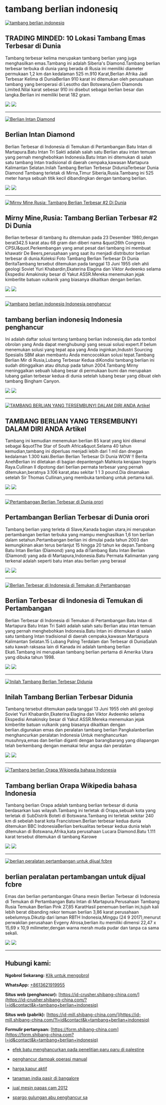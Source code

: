 # tambang berlian indonesiq

<a href="https://swt.shibang-china.com/?l=id&img&k=tambang+berlian+indonesiq" target="_blank">![tambang berlian indonesiq](http://static.shibang-china.com/all-800x300/1448.jpg)</a>

## TRADING MINDED: 10 Lokasi Tambang Emas Terbesar di Dunia
Tambang terbesar kelima merupakan tambang berlian yang juga menghasilkan emas.Tambang ini adalah Siberia's Diamond.Tambang berlian terbesar terbuka di dunia yang berada di Rusia ini memiliki diameter permukaan 1,2 km dan kedalaman 525 m.910 Karat,Berlian Afrika Jadi Terbesar Kelima di DuniaBerlian 910 karat ini ditemukan oleh perusahaan tambang yang beroperasi di Lesotho dan Botswana,Gem Diamonds Limited.Nilai karat sebesar 910 ini disebut sebagai berlian besar dan langka.Berlian ini memiliki berat 182 gram.


<a href="https://whatsapp.shibangsoft.com/WhatsApp.php" target="_blank" title="WhatsApp">![](http://static.shibang-china.com/icon/whatsapp.png)</a> <a href="https://swt.shibang-china.com/?l=id&icon&k=tambang+berlian+indonesiq" target="_blank">![](http://static.shibang-china.com/icon/chat-id.png)</a>

---

<a href="https://swt.shibang-china.com/?l=id&img&k=tambang+berlian+indonesiq" target="_blank">![Berlian Intan Diamond](http://static.shibang-china.com/all-800x300/724.jpg)</a>

## Berlian Intan Diamond
Berlian Terbesar di Indonesia di Temukan di Pertambangan Batu Intan di Martapura.Batu Intan Tri Sakti adalah salah satu Berlian atau intan temuan yang pernah menghebohkan Indonesia.Batu Intan ini ditemukan di salah satu tambang Intan tradisional di daerah cempaka,kawasan Martapura Kalimantan Selatan.Inilah Tambang Berlian Terbesar DiduniaTerbesar Dunia Diamond Tambang terletak di Mirna,Timur Siberia,Rusia.Tambang ini 525 meter hanya sebuah titik kecil dibandingkan dengan tambang berlian.


<a href="https://whatsapp.shibangsoft.com/WhatsApp.php" target="_blank" title="WhatsApp">![](http://static.shibang-china.com/icon/whatsapp.png)</a> <a href="https://swt.shibang-china.com/?l=id&icon&k=tambang+berlian+indonesiq" target="_blank">![](http://static.shibang-china.com/icon/chat-id.png)</a>

---

<a href="https://swt.shibang-china.com/?l=id&img&k=tambang+berlian+indonesiq" target="_blank">![Mirny Mine,Rusia: Tambang Berlian Terbesar #2 Di Dunia](http://static.shibang-china.com/all-800x300/940.jpg)</a>

## Mirny Mine,Rusia: Tambang Berlian Terbesar #2 Di Dunia
Berlian terbesar di tambang itu ditemukan pada 23 Desember 1980,dengan berat342.5 karat atau 68 gram dan diberi nama &quot26th Congress CPSU&quot.Perkembangan yang amat pesat dari tambang ini membuat khawatir De Beers,perusahaan yang saat itu menjadi distributor berlian terbesar di dunia.Koleksi Foto Tambang Berlian Terbesar Di Dunia BeritaTambang tersebut ditemukan pada tanggal 13 Juni 1955 oleh ahli geologi Soviet Yuri Khabardin,Ekaterina Elagina dan Viktor Avdeenko selama Ekspedisi Amakinsky besar di Yakut ASSR.Mereka menemukan jejak kimberlite batuan vulkanik yang biasanya dikaitkan dengan berlian.


<a href="https://whatsapp.shibangsoft.com/WhatsApp.php" target="_blank" title="WhatsApp">![](http://static.shibang-china.com/icon/whatsapp.png)</a> <a href="https://swt.shibang-china.com/?l=id&icon&k=tambang+berlian+indonesiq" target="_blank">![](http://static.shibang-china.com/icon/chat-id.png)</a>

---

<a href="https://swt.shibang-china.com/?l=id&img&k=tambang+berlian+indonesiq" target="_blank">![tambang berlian indonesiq Indonesia penghancur](http://static.shibang-china.com/all-800x300/190.jpg)</a>

## tambang berlian indonesiq Indonesia penghancur
Ini adalah daftar solusi tentang tambang berlian indonesiq,dan ada tombol obrolan yang Anda dapat menghubungi yang sesuai solusi expert.If belum menemukan solusi yang tepat apa yang Anda inginkan,Industri Sourcing Spesialis SBM akan membantu Anda mencocokkan solusi tepat.Tambang Berlian Mir di Rusia,Lubang Terbesar Kedua diKondisi tambang berlian ini sudah ditinggalkan atau ditutup pada tahun 2004.Tambang Mirny meninggalkan sebuah lubang besar di permukaan bumi dan merupakan lubang galian terbesar kedua di dunia setelah lubang besar yang dibuat oleh tambang Bingham Canyon.


<a href="https://whatsapp.shibangsoft.com/WhatsApp.php" target="_blank" title="WhatsApp">![](http://static.shibang-china.com/icon/whatsapp.png)</a> <a href="https://swt.shibang-china.com/?l=id&icon&k=tambang+berlian+indonesiq" target="_blank">![](http://static.shibang-china.com/icon/chat-id.png)</a>

---

<a href="https://swt.shibang-china.com/?l=id&img&k=tambang+berlian+indonesiq" target="_blank">![TAMBANG BERLIAN YANG TERSEMBUNYI DALAM DIRI ANDA Artikel](http://static.shibang-china.com/all-800x300/729.jpg)</a>

## TAMBANG BERLIAN YANG TERSEMBUNYI DALAM DIRI ANDA Artikel
Tambang ini kemudian menemukan berlian 85 karat yang kini dikenal sebagai &quotThe Star of South Africa&quot.Selama 40 tahun kemudian,tambang ini diperluas menjadi lebih dari 1 mil dan dnegan kedalaman 1.300 kaki.Berlian Berlian Terbesar Di Dunia WOW !! Berita AnehBerlian ini diletakan di bagian depantengah Mahkota kerajaan Inggris Raya.Cullinan II dipotong dari berlian permata terbesar yang pernah ditemukan,beratnya 3.106 karat,atau sekitar 1 1 3 pound.Dia dinamakan setelah Sir Thomas Cullinan,yang membuka tambang untuk pertama kali.


<a href="https://whatsapp.shibangsoft.com/WhatsApp.php" target="_blank" title="WhatsApp">![](http://static.shibang-china.com/icon/whatsapp.png)</a> <a href="https://swt.shibang-china.com/?l=id&icon&k=tambang+berlian+indonesiq" target="_blank">![](http://static.shibang-china.com/icon/chat-id.png)</a>

---

<a href="https://swt.shibang-china.com/?l=id&img&k=tambang+berlian+indonesiq" target="_blank">![Pertambangan Berlian Terbesar di Dunia orori](http://static.shibang-china.com/all-800x300/426.jpg)</a>

## Pertambangan Berlian Terbesar di Dunia orori
Tambang berlian yang terleta di Slave,Kanada bagian utara,ini merupakan pertambangan berlian terbuka yang mampu menghasilkan 1,6 ton berlian dalam setahun.Pertambangan berlian ini dimulai pada tahun 2003 dan kemungkinan akan terus berlanjut 15 hingga 20 tahun ke depan.Tambang Batu Intan Berlian (Diamond) yang ada diTambang Batu Intan Berlian (Diamond) yang ada di Martapura,Indonesia.Batu Permata Kalimantan yang terkenal adalah seperti batu intan atau berlian yang berasal


<a href="https://whatsapp.shibangsoft.com/WhatsApp.php" target="_blank" title="WhatsApp">![](http://static.shibang-china.com/icon/whatsapp.png)</a> <a href="https://swt.shibang-china.com/?l=id&icon&k=tambang+berlian+indonesiq" target="_blank">![](http://static.shibang-china.com/icon/chat-id.png)</a>

---

<a href="https://swt.shibang-china.com/?l=id&img&k=tambang+berlian+indonesiq" target="_blank">![Berlian Terbesar di Indonesia di Temukan di Pertambangan](http://static.shibang-china.com/all-800x300/1223.jpg)</a>

## Berlian Terbesar di Indonesia di Temukan di Pertambangan
Berlian Terbesar di Indonesia di Temukan di Pertambangan Batu Intan di Martapura Batu Intan Tri Sakti adalah salah satu Berlian atau intan temuan yang pernah menghebohkan Indonesia.Batu Intan ini ditemukan di salah satu tambang Intan tradisional di daerah cempaka,kawasan Martapura Kalimantan Selatan.15 Lubang Paling Terdalam dan Terbesar di DuniaSalah satu kawah raksasa lain di Kanada ini adalah tambang berlian Ekati.Tambang ini merupakan tambang berlian pertama di Amerika Utara yang dibuka tahun 1998.


<a href="https://whatsapp.shibangsoft.com/WhatsApp.php" target="_blank" title="WhatsApp">![](http://static.shibang-china.com/icon/whatsapp.png)</a> <a href="https://swt.shibang-china.com/?l=id&icon&k=tambang+berlian+indonesiq" target="_blank">![](http://static.shibang-china.com/icon/chat-id.png)</a>

---

<a href="https://swt.shibang-china.com/?l=id&img&k=tambang+berlian+indonesiq" target="_blank">![Inilah Tambang Berlian Terbesar Didunia](http://static.shibang-china.com/all-800x300/1089.jpg)</a>

## Inilah Tambang Berlian Terbesar Didunia
Tambang tersebut ditemukan pada tanggal 13 Juni 1955 oleh ahli geologi Soviet Yuri Khabardin,Ekaterina Elagina dan Viktor Avdeenko selama Ekspedisi Amakinsky besar di Yakut ASSR.Mereka menemukan jejak kimberlite batuan vulkanik yang biasanya dikaitkan dengan berlian.digunakan emas dan peralatan tambang berlian Pangkalanberlian menghancurkan peralatan Indonesia Untuk menghancurkan musuhnya,emas dan berlian diganti dengan barangbarang yang dilapangan telah berkembang dengan memakai telur angsa dan peralatan


<a href="https://whatsapp.shibangsoft.com/WhatsApp.php" target="_blank" title="WhatsApp">![](http://static.shibang-china.com/icon/whatsapp.png)</a> <a href="https://swt.shibang-china.com/?l=id&icon&k=tambang+berlian+indonesiq" target="_blank">![](http://static.shibang-china.com/icon/chat-id.png)</a>

---

<a href="https://swt.shibang-china.com/?l=id&img&k=tambang+berlian+indonesiq" target="_blank">![Tambang berlian Orapa Wikipedia bahasa Indonesia](http://static.shibang-china.com/all-800x300/656.jpg)</a>

## Tambang berlian Orapa Wikipedia bahasa Indonesia
Tambang berlian Orapa adalah tambang berlian terbesar di dunia berdasarkan luas wilayah.Tambang ini terletak di Orapa,sebuah kota yang terletak di SubDistrik Boteti di Botswana.Tambang ini terletak sekitar 240 km di sebelah barat kota Francistown.Berlian terbesar kedua dunia ditemukan BBC IndonesiaBerlian berkualitas terbesar kedua dunia telah ditemukan di Botswana,Afrika,kata perusahaan Lucara Diamond.Batu 1.111 karat tersebut ditemukan di tambang Karowe


<a href="https://whatsapp.shibangsoft.com/WhatsApp.php" target="_blank" title="WhatsApp">![](http://static.shibang-china.com/icon/whatsapp.png)</a> <a href="https://swt.shibang-china.com/?l=id&icon&k=tambang+berlian+indonesiq" target="_blank">![](http://static.shibang-china.com/icon/chat-id.png)</a>

---

<a href="https://swt.shibang-china.com/?l=id&img&k=tambang+berlian+indonesiq" target="_blank">![berlian peralatan pertambangan untuk dijual fcbre](http://static.shibang-china.com/all-800x300/847.jpg)</a>

## berlian peralatan pertambangan untuk dijual fcbre
Emas dan berlian pertambangan Ghana mesin Berlian Terbesar di Indonesia di Temukan di Pertambangan Batu Intan di Martapura.Perusahaan Tambang Rusia Temukan Berlian Pink 27,85 KaratHasil penemuan berlian ini,tujuh kali lebih berat dibanding rekor temuan berlian 3,86 karat perusahaan sebelumnya.Dikutip dari laman RBTH Indonesia,Minggu (24 9 2017),menurut perwakilan perusahaan Evgeny Alrosa,berlian itu memiliki dimensi 22,47 x 15,69 x 10,9 milimeter,dengan warna merah muda pudar dan tanpa ca sama sekali.


<a href="https://whatsapp.shibangsoft.com/WhatsApp.php" target="_blank" title="WhatsApp">![](http://static.shibang-china.com/icon/whatsapp.png)</a> <a href="https://swt.shibang-china.com/?l=id&icon&k=tambang+berlian+indonesiq" target="_blank">![](http://static.shibang-china.com/icon/chat-id.png)</a>

---
## Hubungi kami:

**Ngobrol Sekarang:** [Klik untuk mengobrol](https://swt.shibang-china.com?l=id&contact&k=tambang+berlian+indonesiq)

**WhatsApp:**  [+8613621919955](https://whatsapp.shibangsoft.com/WhatsApp.php)

**Situs web (penghancur):** [https://id-crusher.shibang-china.com/](https://id-crusher.shibang-china.com/?l=id&contact&k=tambang+berlian+indonesiq)

**Situs web (pabrik):** [https://id-mill.shibang-china.com/](https://id-mill.shibang-china.com/?l=id&contact&k=tambang+berlian+indonesiq)

**Formulir pertanyaan:** [https://form.shibang-china.com](https://form.shibang-china.com?l=id&contact&k=tambang+berlian+indonesiq)

* [efek batu menghancurkan pada penelitian paru paru di palestine](../37/efek%20batu%20menghancurkan%20pada%20penelitian%20paru%20paru%20di%20palestine.md)

* [penghancur dampak operasi manual](../35/penghancur%20dampak%20operasi%20manual.md)

* [harga kapur aktif](../33/harga%20kapur%20aktif.md)

* [tanaman india pasir di bangalore](../31/tanaman%20india%20pasir%20di%20bangalore.md)

* [jual mesin papas cam 2012](../40/jual%20mesin%20papas%20cam%202012.md)

* [spargo gulungan abu penghancur sa](../33/spargo%20gulungan%20abu%20penghancur%20sa.md)
